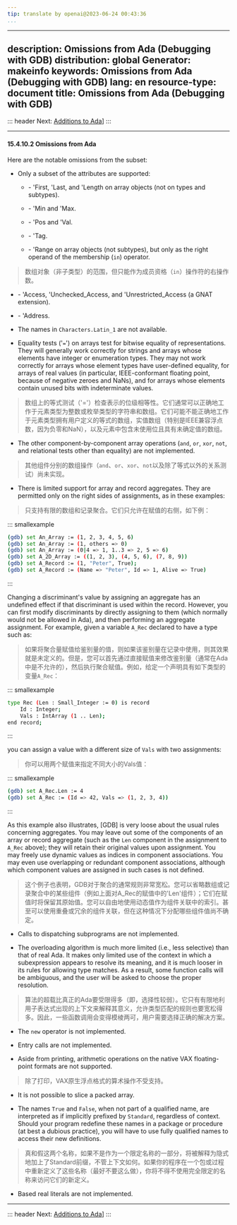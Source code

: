 ```yaml
---
tip: translate by openai@2023-06-24 00:43:36
...
```

---
description: Omissions from Ada (Debugging with GDB)
distribution: global
Generator: makeinfo
keywords: Omissions from Ada (Debugging with GDB)
lang: en
resource-type: document
title: Omissions from Ada (Debugging with GDB)
---
::: header
Next: [Additions to Ada](Additions-to-Ada.html#Additions-to-Ada)]
:::

---

#### 15.4.10.2 Omissions from Ada

Here are the notable omissions from the subset:

- Only a subset of the attributes are supported:

  - \- \'First, \'Last, and \'Length on array objects (not on types and subtypes).
  - \- \'Min and \'Max.
  - \- \'Pos and \'Val.
  - \- \'Tag.

  - \- \'Range on array objects (not subtypes), but only as the right operand of the membership (`in`) operator.

> 数组对象（非子类型）的范围，但只能作为成员资格（`in`）操作符的右操作数。
  - \- \'Access, \'Unchecked_Access, and \'Unrestricted_Access (a GNAT extension).
  - \- \'Address.
- The names in `Characters.Latin_1` are not available.

- Equality tests ('`=`') on arrays test for bitwise equality of representations. They will generally work correctly for strings and arrays whose elements have integer or enumeration types. They may not work correctly for arrays whose element types have user-defined equality, for arrays of real values (in particular, IEEE-conformant floating point, because of negative zeroes and NaNs), and for arrays whose elements contain unused bits with indeterminate values.

> 数组上的等式测试（'='）检查表示的位级相等性。它们通常可以正确地工作于元素类型为整数或枚举类型的字符串和数组。它们可能不能正确地工作于元素类型拥有用户定义的等式的数组，实值数组（特别是IEEE兼容浮点数，因为负零和NaN），以及元素中包含未使用位且具有未确定值的数组。

- The other component-by-component array operations (`and`, `or`, `xor`, `not`, and relational tests other than equality) are not implemented.

> 其他组件分别的数组操作（`and`、`or`、`xor`、`not`以及除了等式以外的关系测试）尚未实现。

- There is limited support for array and record aggregates. They are permitted only on the right sides of assignments, as in these examples:

> 只支持有限的数组和记录聚合。它们只允许在赋值的右侧，如下例：

::: smallexample

```bash
(gdb) set An_Array := (1, 2, 3, 4, 5, 6)
(gdb) set An_Array := (1, others => 0)
(gdb) set An_Array := (0|4 => 1, 1..3 => 2, 5 => 6)
(gdb) set A_2D_Array := ((1, 2, 3), (4, 5, 6), (7, 8, 9))
(gdb) set A_Record := (1, "Peter", True);
(gdb) set A_Record := (Name => "Peter", Id => 1, Alive => True)
```

:::


Changing a discriminant's value by assigning an aggregate has an undefined effect if that discriminant is used within the record. However, you can first modify discriminants by directly assigning to them (which normally would not be allowed in Ada), and then performing an aggregate assignment. For example, given a variable `A_Rec` declared to have a type such as:

> 如果将聚合量赋值给鉴别量的值，则如果该鉴别量在记录中使用，则其效果就是未定义的。但是，您可以首先通过直接赋值来修改鉴别量（通常在Ada中是不允许的），然后执行聚合赋值。例如，给定一个声明具有如下类型的变量`A_Rec`：

::: smallexample

```bash
type Rec (Len : Small_Integer := 0) is record
    Id : Integer;
    Vals : IntArray (1 .. Len);
end record;
```

:::


you can assign a value with a different size of `Vals` with two assignments:

> 你可以用两个赋值来指定不同大小的Vals值：

::: smallexample

```bash
(gdb) set A_Rec.Len := 4
(gdb) set A_Rec := (Id => 42, Vals => (1, 2, 3, 4))
```

:::


As this example also illustrates, [GDB] is very loose about the usual rules concerning aggregates. You may leave out some of the components of an array or record aggregate (such as the `Len` component in the assignment to `A_Rec` above); they will retain their original values upon assignment. You may freely use dynamic values as indices in component associations. You may even use overlapping or redundant component associations, although which component values are assigned in such cases is not defined.

> 这个例子也表明，GDB对于聚合的通常规则非常宽松。您可以省略数组或记录聚合中的某些组件（例如上面对A_Rec的赋值中的'Len'组件）；它们在赋值时将保留其原始值。您可以自由地使用动态值作为组件关联中的索引。甚至可以使用重叠或冗余的组件关联，但在这种情况下分配哪些组件值尚不确定。

- Calls to dispatching subprograms are not implemented.

- The overloading algorithm is much more limited (i.e., less selective) than that of real Ada. It makes only limited use of the context in which a subexpression appears to resolve its meaning, and it is much looser in its rules for allowing type matches. As a result, some function calls will be ambiguous, and the user will be asked to choose the proper resolution.

> 算法的超载比真正的Ada要受限得多（即，选择性较弱）。它只有有限地利用子表达式出现的上下文来解释其意义，允许类型匹配的规则也要宽松得多。因此，一些函数调用会变得模棱两可，用户需要选择正确的解决方案。
- The `new` operator is not implemented.
- Entry calls are not implemented.

- Aside from printing, arithmetic operations on the native VAX floating-point formats are not supported.

> 除了打印，VAX原生浮点格式的算术操作不受支持。
- It is not possible to slice a packed array.

- The names `True` and `False`, when not part of a qualified name, are interpreted as if implicitly prefixed by `Standard`, regardless of context. Should your program redefine these names in a package or procedure (at best a dubious practice), you will have to use fully qualified names to access their new definitions.

> 真和假这两个名称，如果不是作为一个限定名称的一部分，将被解释为隐式地加上了Standard前缀，不管上下文如何。如果你的程序在一个包或过程中重新定义了这些名称（最好不要这么做），你将不得不使用完全限定的名称来访问它们的新定义。
- Based real literals are not implemented.

---

::: header
Next: [Additions to Ada](Additions-to-Ada.html#Additions-to-Ada)]
:::
